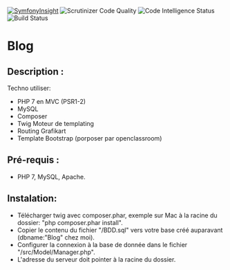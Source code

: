 [![SymfonyInsight](https://insight.symfony.com/projects/73b79d08-0db1-45c2-af8d-5f360ffdb83b/mini.svg)](https://insight.symfony.com/projects/73b79d08-0db1-45c2-af8d-5f360ffdb83b) <img src="https://scrutinizer-ci.com/g/jucarre/blog/badges/quality-score.png?b=master" alt="Scrutinizer Code Quality" />  <img src="https://scrutinizer-ci.com/g/jucarre/blog/badges/code-intelligence.svg?b=master" alt="Code Intelligence Status" />  <img src="https://scrutinizer-ci.com/g/jucarre/blog/badges/build.png?b=master" alt="Build Status" />
# Blog

## Description :

Techno utiliser:
* PHP 7 en MVC (PSR1-2)
* MySQL
* Composer
* Twig Moteur de templating
* Routing Grafikart
* Template Bootstrap (porposer par openclassroom)

## Pré-requis : 

* PHP 7, MySQL, Apache.

## Instalation:

* Télécharger twig avec composer.phar, exemple sur Mac à la racine du dossier: "php composer.phar install".
* Copier le contenu du fichier "/BDD.sql" vers votre base créé auparavant (dbname:"Blog" chez moi).
* Configurer la connexion à la base de donnée dans le fichier "/src/Model/Manager.php".
* L'adresse du serveur doit pointer à la racine du dossier.
